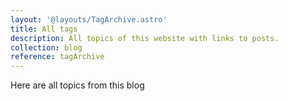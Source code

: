 ```yaml
---
layout: '@layouts/TagArchive.astro'
title: All tags
description: All topics of this website with links to posts.
collection: blog
reference: tagArchive
---
```

Here are all topics from this blog
